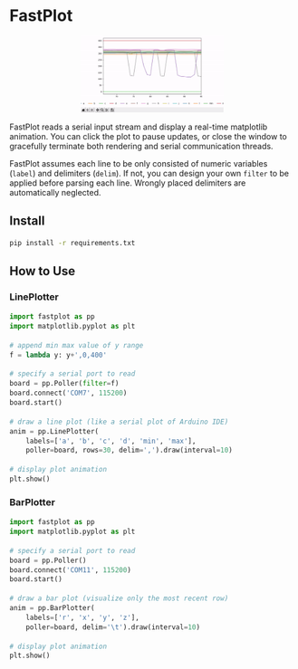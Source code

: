 # FastPlot

<p align="center">
    <img src="fastplot.gif" alt="fastplot" style="width:50%;"/>
</p>

FastPlot reads a serial input stream and display a real-time matplotlib animation. You can click the plot to pause updates, or close the window to gracefully terminate both rendering and serial communication threads. 

FastPlot assumes each line to be only consisted of numeric variables (`label`) and delimiters (`delim`). If not, you can design your own `filter` to be applied before parsing each line. Wrongly placed delimiters are automatically neglected.



## Install

```bash
pip install -r requirements.txt
```



## How to Use

### LinePlotter

```python
import fastplot as pp
import matplotlib.pyplot as plt

# append min max value of y range
f = lambda y: y+',0,400'

# specify a serial port to read
board = pp.Poller(filter=f)
board.connect('COM7', 115200)
board.start()

# draw a line plot (like a serial plot of Arduino IDE)
anim = pp.LinePlotter(
    labels=['a', 'b', 'c', 'd', 'min', 'max'], 
    poller=board, rows=30, delim=',').draw(interval=10)

# display plot animation
plt.show()
```



### BarPlotter

```python
import fastplot as pp
import matplotlib.pyplot as plt

# specify a serial port to read
board = pp.Poller()
board.connect('COM11', 115200)
board.start()

# draw a bar plot (visualize only the most recent row)
anim = pp.BarPlotter(
	labels=['r', 'x', 'y', 'z'],
    poller=board, delim='\t').draw(interval=10)

# display plot animation
plt.show()
```